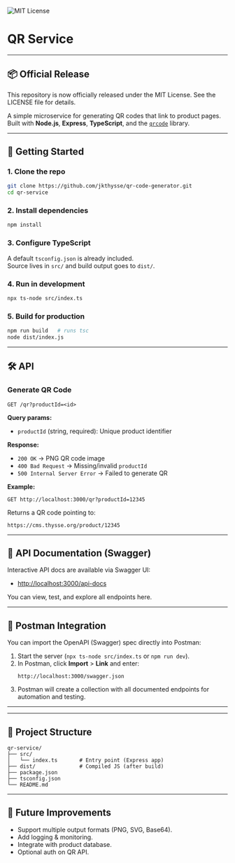 
![MIT License](https://img.shields.io/badge/License-MIT-green.svg)

# QR Service
---

## 📦 Official Release

This repository is now officially released under the MIT License. See the LICENSE file for details.

A simple microservice for generating QR codes that link to product pages.  
Built with **Node.js**, **Express**, **TypeScript**, and the [`qrcode`](https://www.npmjs.com/package/qrcode) library.

---

## 🚀 Getting Started

### 1. Clone the repo
```bash
git clone https://github.com/jkthysse/qr-code-generator.git
cd qr-service
```

### 2. Install dependencies
```bash
npm install
```

### 3. Configure TypeScript
A default `tsconfig.json` is already included.  
Source lives in `src/` and build output goes to `dist/`.

### 4. Run in development
```bash
npx ts-node src/index.ts
```

### 5. Build for production
```bash
npm run build   # runs tsc
node dist/index.js
```

---


## 🛠️ API

### Generate QR Code
```
GET /qr?productId=<id>
```

**Query params:**
- `productId` (string, required): Unique product identifier

**Response:**
- `200 OK` → PNG QR code image
- `400 Bad Request` → Missing/invalid `productId`
- `500 Internal Server Error` → Failed to generate QR

**Example:**
```
GET http://localhost:3000/qr?productId=12345
```

Returns a QR code pointing to:
```
https://cms.thysse.org/product/12345
```

---

## 📖 API Documentation (Swagger)

Interactive API docs are available via Swagger UI:

- [http://localhost:3000/api-docs](http://localhost:3000/api-docs)

You can view, test, and explore all endpoints here.

---

## 🔗 Postman Integration

You can import the OpenAPI (Swagger) spec directly into Postman:

1. Start the server (`npx ts-node src/index.ts` or `npm run dev`).
2. In Postman, click **Import** > **Link** and enter:
	```
	http://localhost:3000/swagger.json
	```
3. Postman will create a collection with all documented endpoints for automation and testing.

---

---

## 📂 Project Structure
```
qr-service/
├── src/
│   └── index.ts       # Entry point (Express app)
├── dist/              # Compiled JS (after build)
├── package.json
├── tsconfig.json
└── README.md
```

---

## 🧩 Future Improvements
- Support multiple output formats (PNG, SVG, Base64).
- Add logging & monitoring.
- Integrate with product database.
- Optional auth on QR API.
